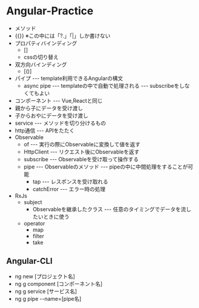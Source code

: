 # Angular-Practice

- メソッド
- {{}} ※この中には「?.」「|」しか書けない
- プロパティバインディング
  - []
  - cssの切り替え
- 双方向バインディング
  - [()]
- パイプ --- template利用できるAngularの構文
  - async pipe --- templateの中で自動で処理される --- subscribeをしなくてもよい
- コンポーネント --- Vue,Reactと同じ
- 親から子にデータを受け渡し
- 子からおやにデータを受け渡し
- service --- メソッドを切り分けるもの
- http通信 --- APIをたたく
- Observable
  - of --- 実行の際にObservableに変換して値を返す
  - HttpClient --- リクエスト後にObservableを返す
  - subscribe --- Observableを受け取って操作する
  - pipe --- Observableのメソッド --- pipeの中に中間処理をすることが可能
    - tap --- レスポンスを受け取れる
    - catchError --- エラー時の処理
- RxJs
  - subject
    - Observableを継承したクラス --- 任意のタイミングでデータを流したいときに使う
  - operator
    - map
    - filter
    - take
    
## Angular-CLI
- ng new [プロジェクト名]
- ng g component [コンポーネント名]
- ng g service [サービス名]
- ng g pipe --name=[pipe名]
